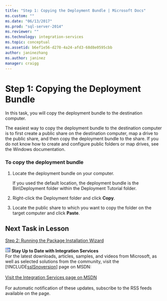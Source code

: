 ```yaml
---
title: "Step 1: Copying the Deployment Bundle | Microsoft Docs"
ms.custom: ""
ms.date: "06/13/2017"
ms.prod: "sql-server-2014"
ms.reviewer: ""
ms.technology: integration-services
ms.topic: conceptual
ms.assetid: b6ef1e56-d278-4a24-afd3-68d8e0595cbb
author: janinezhang
ms.author: janinez
manager: craigg
---
```

# Step 1: Copying the Deployment Bundle
  In this task, you will copy the deployment bundle to the destination computer.  
  
 The easiest way to copy the deployment bundle to the destination computer is to first create a public share on the destination computer, map a drive to the public share, and then copy the deployment bundle to the share. If you do not know how to create and configure public folders or map drives, see the Windows documentation.  
  
### To copy the deployment bundle  
  
1.  Locate the deployment bundle on your computer.  
  
     If you used the default location, the deployment bundle is the Bin\Deployment folder within the Deployment Tutorial folder.  
  
2.  Right-click the Deployment folder and click **Copy**.  
  
3.  Locate the public share to which you want to copy the folder on the target computer and click **Paste**.  
  
## Next Task in Lesson  
 [Step 2: Running the Package Installation Wizard](../integration-services/lesson-3-2-running-the-package-installation-wizard.md)  
  
![Integration Services icon (small)](media/dts-16.gif "Integration Services icon (small)")  **Stay Up to Date with Integration Services**<br /> For the latest downloads, articles, samples, and videos from Microsoft, as well as selected solutions from the community, visit the [!INCLUDE[ssISnoversion](../includes/ssisnoversion-md.md)] page on MSDN:<br /><br /> [Visit the Integration Services page on MSDN](https://go.microsoft.com/fwlink/?LinkId=136655)<br /><br /> For automatic notification of these updates, subscribe to the RSS feeds available on the page.  
  
  
